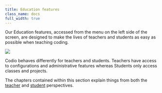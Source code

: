 ```yaml
---
title: Education features
class_name: docs
full_width: true
---
```


Our Education features, accessed from the menu on the left side of the screen, are designed to make the lives of teachers and students as easy as possible when teaching coding.

![](docs/education/courses.png)

Codio behaves differently for teachers and students. Teachers have access to configurations and administrative features whereas Students only access classes and projects. 

The chapters contained within this section explain things from both the [teacher](/docs/education/teachers) and [student](/docs/dashboard/classroom/classroom-student-overview) perspectives.
